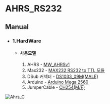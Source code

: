 # AHRS_RS232

## **Manual**

* ### 1.HardWare
    * #### 사용모델
        1. AHRS - [MW_AHRSv1](http://www.devicemart.co.kr/goods/view?no=1310790)
        2. Max232 - [MAX232 RS232 to TTL 모듈](http://www.devicemart.co.kr/goods/view?no=1064136)
        3. DSub 커넥터 - [DS1033_09M(MALE)](http://www.devicemart.co.kr/goods/view?no=286)
        4. Arduino - [Arduino Mega 2560](http://www.devicemart.co.kr/goods/view?no=34405)
        5. JumperCable - [CH254(M/F)](http://www.devicemart.co.kr/goods/view?no=1321195)

![Ahrs_C](https://user-images.githubusercontent.com/85467544/120950931-bc137600-c782-11eb-9efa-0ca270e94458.png)
